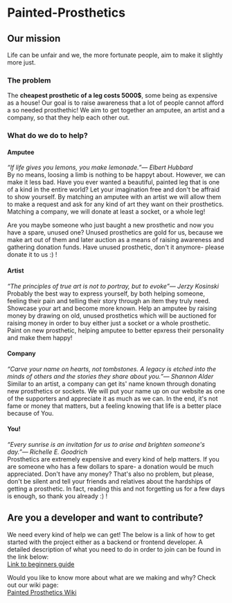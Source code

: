 # Painted-Prosthetics
## Our mission
Life can be unfair and we, the more fortunate people, aim to make it slightly more just.

### The problem
The **cheapest prosthetic of a leg costs 5000$**, some being as expensive as a house! Our goal is to raise awareness that a lot of people cannot afford a so needed prosthethic! We aim to get together an amputee, an artist and a company, so that they help each other out.

### What do we do to help?
#### Amputee
*“If life gives you lemons, you make lemonade.”― Elbert Hubbard*  
By no means, loosing a limb is nothing to be happyt about. However, we can make it less bad. Have you ever wanted a beautiful, painted leg that is one of a kind in the entire world? Let your imagination free and don't be affraid to show yourself. By matching an amputee with an artist we will allow them to make a request and ask for any kind of art they want on their prosthetics. Matching a company, we will donate at least a socket, or a whole leg!  

Are you maybe someone who just baught a new prosthetic and now you have a spare, unused one? Unused prosthetics are gold for us, because we make art out of them and later auction as a means of raising awareness and gathering donation funds. Have unused prosthetic, don't it anymore- please donate it to us :) !

#### Artist
*“The principles of true art is not to portray, but to evoke”― Jerzy Kosinski*  
Probably the best way to express yourself, by both helping someone, feeling their pain and telling their story through an item they truly need. Showcase your art and become more known. Help an amputee by raising money by drawing on old, unused prosthetics which will be auctioned for raising money in order to buy either just a socket or a whole prosthetic. Paint on new prosthetic, helping amputee to better epxress their personality and make them happy!

#### Company
*“Carve your name on hearts, not tombstones. A legacy is etched into the minds of others and the stories they share about you.”― Shannon Alder*  
Similar to an artist, a company can get its' name known through donating new prosthetics or sockets. We will put your name up on our website as one of the supporters and appreciate it as much as we can. In the end, it's not fame or money that matters, but a feeling knowing that life is a better place because of You.
#### You!
*“Every sunrise is an invitation for us to arise and brighten someone's day.”― Richelle E. Goodrich*  
Prosthetics are extremely expensive and every kind of help matters. If you are someone who has a few dollars to spare- a donation would be much appreciated. Don't have any money? That's also no problem, but please, don't be silent and tell your friends and relatives about the hardships of getting a prosthetic. In fact, reading this and not forgetting us for a few days is enough, so thank you already :) !

## Are you a developer and want to contribute?
We need every kind of help we can get! The below is a link of how to get started with the project either as a backend or frontend developer. A detailed description of what you need to do in order to join can be found in the link below:  
[Link to beginners guide]([TODO])

Would you like to know more about what are we making and why? Check out our wiki page:  
[Painted Prosthetics Wiki](https://github.com/csinn/Painted-Prosthetics/wiki)
